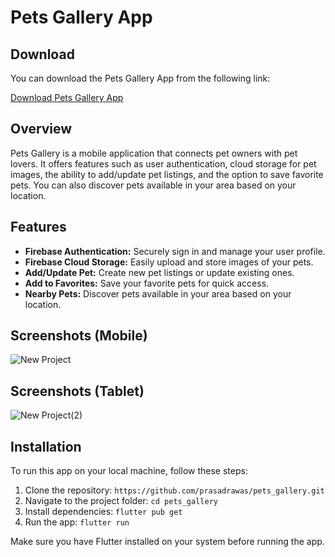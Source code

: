 # Pets Gallery App


## Download

You can download the Pets Gallery App from the following link:

[Download Pets Gallery App](https://drive.google.com/file/d/1kPiizXzDaeMrA-h-2N2pw5cjh6mCvTG-/view?usp=sharing)



## Overview

Pets Gallery is a mobile application that connects pet owners with pet lovers. It offers features such as user authentication, cloud storage for pet images, the ability to add/update pet listings, and the option to save favorite pets. You can also discover pets available in your area based on your location.




## Features

- **Firebase Authentication:** Securely sign in and manage your user profile.
- **Firebase Cloud Storage:** Easily upload and store images of your pets.
- **Add/Update Pet:** Create new pet listings or update existing ones.
- **Add to Favorites:** Save your favorite pets for quick access.
- **Nearby Pets:** Discover pets available in your area based on your location.




## Screenshots (Mobile)

![New Project](https://github.com/prasadrawas/pets_gallery/assets/78028165/b1291f65-a71b-4528-9582-7ec0c8f55753)


## Screenshots (Tablet)

![New Project(2)](https://github.com/prasadrawas/pets_gallery/assets/78028165/d47b80fb-a50c-4d01-8b43-fa472bfb724c)




## Installation

To run this app on your local machine, follow these steps:

1. Clone the repository: `https://github.com/prasadrawas/pets_gallery.git`
2. Navigate to the project folder: `cd pets_gallery`
3. Install dependencies: `flutter pub get`
4. Run the app: `flutter run`

Make sure you have Flutter installed on your system before running the app.

